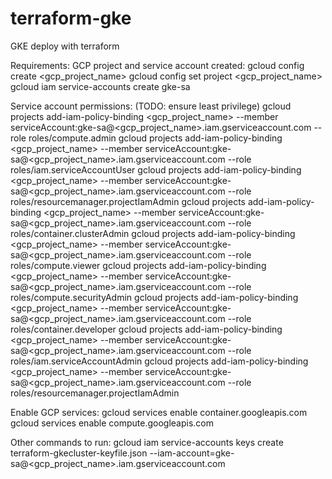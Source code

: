 # terraform-gke
GKE deploy with terraform

Requirements:
GCP project and service account created:
  gcloud config create <gcp_project_name>
  gcloud config set project <gcp_project_name>
  gcloud iam service-accounts create gke-sa

Service account permissions: (TODO: ensure least privilege)
  gcloud projects add-iam-policy-binding <gcp_project_name> --member serviceAccount:gke-sa@<gcp_project_name>.iam.gserviceaccount.com --role roles/compute.admin
  gcloud projects add-iam-policy-binding <gcp_project_name> --member serviceAccount:gke-sa@<gcp_project_name>.iam.gserviceaccount.com --role roles/iam.serviceAccountUser
  gcloud projects add-iam-policy-binding <gcp_project_name> --member serviceAccount:gke-sa@<gcp_project_name>.iam.gserviceaccount.com --role roles/resourcemanager.projectIamAdmin
  gcloud projects add-iam-policy-binding <gcp_project_name> --member serviceAccount:gke-sa@<gcp_project_name>.iam.gserviceaccount.com --role roles/container.clusterAdmin
  gcloud projects add-iam-policy-binding <gcp_project_name> --member serviceAccount:gke-sa@<gcp_project_name>.iam.gserviceaccount.com --role roles/compute.viewer
  gcloud projects add-iam-policy-binding <gcp_project_name> --member serviceAccount:gke-sa@<gcp_project_name>.iam.gserviceaccount.com --role roles/compute.securityAdmin
  gcloud projects add-iam-policy-binding <gcp_project_name> --member serviceAccount:gke-sa@<gcp_project_name>.iam.gserviceaccount.com --role roles/container.developer
  gcloud projects add-iam-policy-binding <gcp_project_name> --member serviceAccount:gke-sa@<gcp_project_name>.iam.gserviceaccount.com --role roles/iam.serviceAccountAdmin
  gcloud projects add-iam-policy-binding <gcp_project_name> --member serviceAccount:gke-sa@<gcp_project_name>.iam.gserviceaccount.com --role roles/resourcemanager.projectIamAdmin

Enable GCP services:
  gcloud services enable container.googleapis.com
  gcloud services enable compute.googleapis.com

Other commands to run:
gcloud iam service-accounts keys create terraform-gkecluster-keyfile.json --iam-account=gke-sa@<gcp_project_name>.iam.gserviceaccount.com

